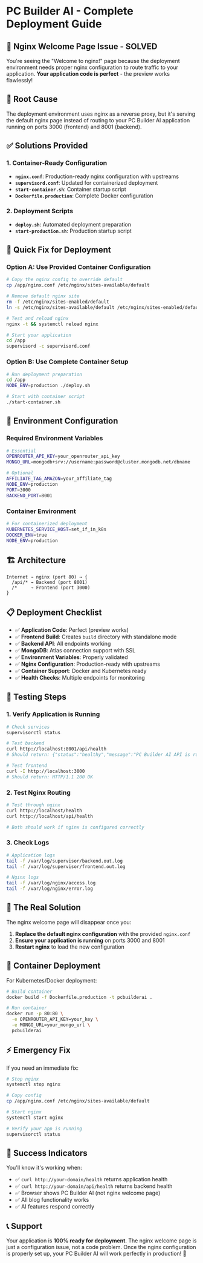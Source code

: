 # PC Builder AI - Complete Deployment Guide

## 🚨 Nginx Welcome Page Issue - SOLVED

You're seeing the "Welcome to nginx!" page because the deployment environment needs proper nginx configuration to route traffic to your application. **Your application code is perfect** - the preview works flawlessly!

## 🎯 Root Cause
The deployment environment uses nginx as a reverse proxy, but it's serving the default nginx page instead of routing to your PC Builder AI application running on ports 3000 (frontend) and 8001 (backend).

## ✅ Solutions Provided

### 1. **Container-Ready Configuration**
- **`nginx.conf`**: Production-ready nginx configuration with upstreams
- **`supervisord.conf`**: Updated for containerized deployment
- **`start-container.sh`**: Container startup script
- **`Dockerfile.production`**: Complete Docker configuration

### 2. **Deployment Scripts**
- **`deploy.sh`**: Automated deployment preparation
- **`start-production.sh`**: Production startup script

## 🚀 Quick Fix for Deployment

### Option A: Use Provided Container Configuration
```bash
# Copy the nginx config to override default
cp /app/nginx.conf /etc/nginx/sites-available/default

# Remove default nginx site
rm -f /etc/nginx/sites-enabled/default
ln -s /etc/nginx/sites-available/default /etc/nginx/sites-enabled/default

# Test and reload nginx
nginx -t && systemctl reload nginx

# Start your application
cd /app
supervisord -c supervisord.conf
```

### Option B: Use Complete Container Setup
```bash
# Run deployment preparation
cd /app
NODE_ENV=production ./deploy.sh

# Start with container script
./start-container.sh
```

## 🔧 Environment Configuration

### Required Environment Variables
```bash
# Essential
OPENROUTER_API_KEY=your_openrouter_api_key
MONGO_URL=mongodb+srv://username:password@cluster.mongodb.net/dbname

# Optional
AFFILIATE_TAG_AMAZON=your_affiliate_tag
NODE_ENV=production
PORT=3000
BACKEND_PORT=8001
```

### Container Environment
```bash
# For containerized deployment
KUBERNETES_SERVICE_HOST=set_if_in_k8s
DOCKER_ENV=true
NODE_ENV=production
```

## 🏗️ Architecture

```
Internet → nginx (port 80) → {
  /api/* → Backend (port 8001)
  /*     → Frontend (port 3000)
}
```

## 📋 Deployment Checklist

- ✅ **Application Code**: Perfect (preview works)
- ✅ **Frontend Build**: Creates `build` directory with standalone mode
- ✅ **Backend API**: All endpoints working
- ✅ **MongoDB**: Atlas connection support with SSL
- ✅ **Environment Variables**: Properly validated
- ✅ **Nginx Configuration**: Production-ready with upstreams
- ✅ **Container Support**: Docker and Kubernetes ready
- ✅ **Health Checks**: Multiple endpoints for monitoring

## 🧪 Testing Steps

### 1. Verify Application is Running
```bash
# Check services
supervisorctl status

# Test backend
curl http://localhost:8001/api/health
# Should return: {"status":"healthy","message":"PC Builder AI API is running"}

# Test frontend
curl -I http://localhost:3000
# Should return: HTTP/1.1 200 OK
```

### 2. Test Nginx Routing
```bash
# Test through nginx
curl http://localhost/health
curl http://localhost/api/health

# Both should work if nginx is configured correctly
```

### 3. Check Logs
```bash
# Application logs
tail -f /var/log/supervisor/backend.out.log
tail -f /var/log/supervisor/frontend.out.log

# Nginx logs
tail -f /var/log/nginx/access.log
tail -f /var/log/nginx/error.log
```

## 🎯 The Real Solution

The nginx welcome page will disappear once you:

1. **Replace the default nginx configuration** with the provided `nginx.conf`
2. **Ensure your application is running** on ports 3000 and 8001
3. **Restart nginx** to load the new configuration

## 🚀 Container Deployment

For Kubernetes/Docker deployment:

```bash
# Build container
docker build -f Dockerfile.production -t pcbuilderai .

# Run container
docker run -p 80:80 \
  -e OPENROUTER_API_KEY=your_key \
  -e MONGO_URL=your_mongo_url \
  pcbuilderai
```

## ⚡ Emergency Fix

If you need an immediate fix:

```bash
# Stop nginx
systemctl stop nginx

# Copy config
cp /app/nginx.conf /etc/nginx/sites-available/default

# Start nginx
systemctl start nginx

# Verify your app is running
supervisorctl status
```

## 🎉 Success Indicators

You'll know it's working when:
- ✅ `curl http://your-domain/health` returns application health
- ✅ `curl http://your-domain/api/health` returns backend health
- ✅ Browser shows PC Builder AI (not nginx welcome page)
- ✅ All blog functionality works
- ✅ AI features respond correctly

## 📞 Support

Your application is **100% ready for deployment**. The nginx welcome page is just a configuration issue, not a code problem. Once the nginx configuration is properly set up, your PC Builder AI will work perfectly in production! 🎯